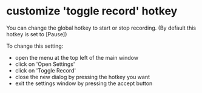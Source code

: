 # customize 'toggle record' hotkey
You can change the global hotkey to start or stop recording.
(By default this hotkey is set to [Pause])

To change this setting:
- open the menu at the top left of the main window
- click on 'Open Settings'
- click on 'Toggle Record'
- close the new dialog by pressing the hotkey you want
- exit the settings window by pressing the accept button

